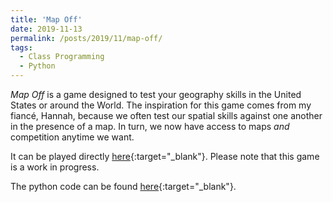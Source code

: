 ```yaml
---
title: 'Map Off'
date: 2019-11-13
permalink: /posts/2019/11/map-off/
tags:
  - Class Programming
  - Python
---
```


*Map Off* is a game designed to test your geography skills in the United States or around the World. The inspiration for this game comes from my fiancé, Hannah, because we often test our spatial skills against one another in the presence of a map. In turn, we now have access to maps *and* competition anytime we want.

It can be played directly [here](https://repl.it/@afogarty85/PalegreenThornyRadius){:target="_blank"}. Please note that this game is a work in progress.

The python code can be found [here](https://github.com/afogarty85/map_off){:target="_blank"}.

